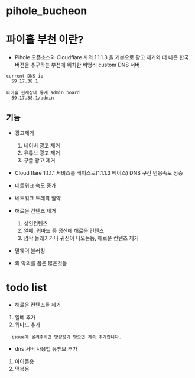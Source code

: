 # pihole_bucheon
# 파이홀 부천 이란?
  - Pihole 오픈소스와 Cloudflare 사의 1.1.1.3 을 기본으로 광고 제거와 더 나은 한국버전을 추구하는 부천에 위치한 비영리 custom DNS 서버

```
current DNS ip
  59.17.38.1
```

```
파이홀 현재상태 통계 admin board
  59.17.38.1/admin
```

## 기능
  - 광고제거
    1. 네이버 광고 제거
    2. 유튜브 광고 제거
    3. 구글 광고 제거

  - Cloud flare 1.1.1.1 서비스를 베이스로(1.1.1.3 베이스) DNS 구간 반응속도 상승

  - 네트워크 속도 증가
  - 네트워크 트레픽 절약

  - 해로운 컨텐츠 제거
    1. 성인컨텐츠
    2. 일베, 워마드 등 정신에 해로운 컨텐츠
    3. 깜짝 놀래키거나 귀신이 나오는등, 해로운 컨텐츠 제거

  - 말웨어 블러킹

  - 외 악의를 품은 많은것들

# todo list

 - 해로운 컨텐츠들 제거
  1. 일베 추가
  2. 워마드 추가

```
  issue에 올려주시면 방향성과 맞으면 계속 추가합니다.
```

 - dns 서버 사용법 유튜브 추가
  1. 아이폰용
  2. 맥북용
